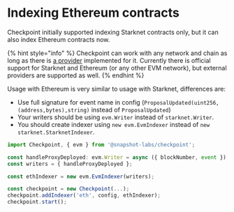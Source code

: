 # Indexing Ethereum contracts

Checkpoint initially supported indexing Starknet contracts only, but it can also index Ethereum contracts now.

{% hint style="info" %}
Checkpoint can work with any network and chain as long as there is [a provider](https://github.com/checkpoint-labs/checkpoint/tree/master/src/providers) implemented for it. Currently there is official support for Starknet and Ethereum (or any other EVM network), but external providers are supported as well.
{% endhint %}

Usage with Ethereum is very similar to usage with Starknet, differences are:

* Use full signature for event name in config (`ProposalUpdated(uint256,(address,bytes),string)` instead of `ProposalUpdated`)
* Your writers should be using `evm.Writer` instead of `starknet.Writer`.
* You should create indexer using `new evm.EvmIndexer` instead of `new starknet.StarknetIndexer`.

```typescript
import Checkpoint, { evm } from '@snapshot-labs/checkpoint';

const handleProxyDeployed: evm.Writer = async ({ blockNumber, event }) => {};
const writers = { handleProxyDeployed };

const ethIndexer = new evm.EvmIndexer(writers);

const checkpoint = new Checkpoint(...);
checkpoint.addIndexer('eth', config, ethIndexer);
checkpoint.start();
```
